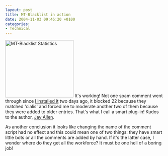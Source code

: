 ```yaml
---
layout: post
title: MT-Blacklist in action
date: 2004-11-03 09:46:20 +0100
categories:
- Technical
---
```

<img src="http://www.rusiczki.net/blog/blogpics/mt_blacklist_stats.gif" width="217" height="182" alt="MT-Blacklist Statistics" class="postimage" /> It's working! Not one spam comment went through since <a href="http://www.rusiczki.net/blog/archives/2004/11/01/mt_3121_dynamic_pages_and_the_return_of_the_blacklist">I installed it</a> two days ago, it blocked 22 because they matched 'cialis' and forced me to moderate another two of them because they were added to older entries. That's what I call a smart plug-in! Kudos to the author, <a href="http://www.jayallen.org/">Jay Allen</a>.

As another conclusion it looks like changing the name of the comment script had no effect and this could mean one of two things: they have smart little bots or all the comments are added by hand. If it's the latter case, I wonder where do they get all the workforce? It must be one hell of a boring job!

